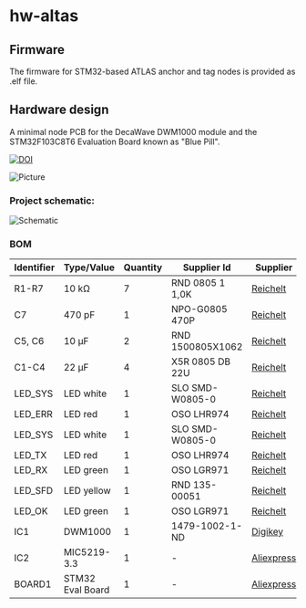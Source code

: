 hw-altas
================
## Firmware 

The firmware for STM32-based ATLAS anchor and tag nodes is provided as .elf file. 

## Hardware design
A minimal node PCB for the DecaWave DWM1000 module and the STM32F103C8T6 Evaluation Board known as "Blue Pill".

[![DOI](https://zenodo.org/badge/64030403.svg)](https://zenodo.org/badge/latestdoi/64030403)

![Picture](docu/cnode_rev_a.jpg "Picture")

### Project schematic:
![Schematic](docu/cnode_rev_a.png "Schematic")

### BOM
| Identifier | Type/Value | Quantity | Supplier Id | Supplier | Comment |
| ---        | ---        | ---      | ---         | ---      | ---     |
| R1-R7 | 10 kΩ | 7 | RND 0805 1 1,0K | [Reichelt][reichelt] |
| C7 | 470 pF | 1 | NPO-G0805 470P | [Reichelt][reichelt] |
| C5, C6 | 10 µF | 2 | RND 1500805X1062 | [Reichelt][reichelt] |
| C1-C4 | 22 µF | 4 | X5R 0805 DB 22U | [Reichelt][reichelt] |
| LED_SYS | LED white | 1 | SLO SMD-W0805-0 | [Reichelt][reichelt] |
| LED_ERR | LED red | 1 | OSO LHR974 | [Reichelt][reichelt] |
| LED_SYS | LED white | 1 | SLO SMD-W0805-0 | [Reichelt][reichelt] |
| LED_TX | LED red | 1 | OSO LHR974 | [Reichelt][reichelt] |
| LED_RX | LED green | 1 | OSO LGR971 | [Reichelt][reichelt] |
| LED_SFD | LED yellow | 1 | RND 135-00051 | [Reichelt][reichelt] |
| LED_OK | LED green | 1 | OSO LGR971 | [Reichelt][reichelt] |
| IC1 | DWM1000 | 1 | 1479-1002-1-ND | [Digikey][digikey] |
| IC2 | MIC5219-3.3 | 1 | - | [Aliexpress][aliexpress] |
| BOARD1 | STM32 Eval Board | 1 | - | [Aliexpress][aliexpress] |


[reichelt]: http://www.reichelt.de
[mouser]: http://mouser.com
[aliexpress]: http://www.aliexpress.com
[digikey]: http://www.digikey.de